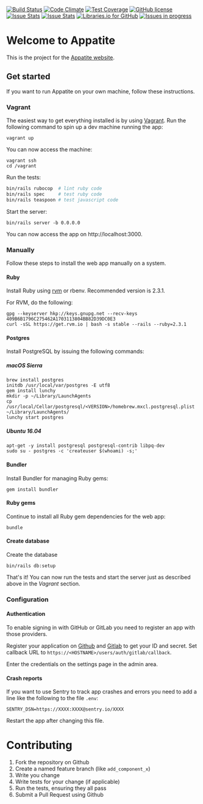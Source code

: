 [![Build Status](https://travis-ci.org/ephracis/appatite.svg?branch=master)](https://travis-ci.org/ephracis/appatite)
[![Code Climate](https://codeclimate.com/github/ephracis/appatite/badges/gpa.svg)](https://codeclimate.com/github/ephracis/appatite)
[![Test Coverage](https://codeclimate.com/github/ephracis/appatite/badges/coverage.svg)](https://codeclimate.com/github/ephracis/appatite/coverage)
[![GitHub license](https://img.shields.io/badge/license-GPLv3-blue.svg)](https://raw.githubusercontent.com/ephracis/appatite/master/LICENSE)
[![Issue Stats](http://www.issuestats.com/github/ephracis/appatite/badge/pr?style=flat)](http://www.issuestats.com/github/ephracis/appatite)
[![Issue Stats](http://www.issuestats.com/github/ephracis/appatite/badge/issue?style=flat)](http://www.issuestats.com/github/ephracis/appatite)
[![Libraries.io for GitHub](https://img.shields.io/librariesio/github/ephracis/appatite.svg?maxAge=2592000)](https://libraries.io/github/ephracis/appatite)
[![Issues in progress](https://badge.waffle.io/ephracis/appatite.svg?label=in%20progress&title=issues%20in%20progress)](http://waffle.io/ephracis/appatite)

# Welcome to Appatite

This is the project for the [Appatite website](http://appatite.herokuapp.com).

## Get started

If you want to run Appatite on your own machine, follow these instructions.

### Vagrant
The easiest way to get everything installed is by using [Vagrant](vagrantup.com).
Run the following command to spin up a dev machine running the app:

    vagrant up

You can now access the machine:

    vagrant ssh
    cd /vagrant

Run the tests:

```bash
bin/rails rubocop  # lint ruby code
bin/rails spec     # test ruby code
bin/rails teaspoon # test javascript code
```

Start the server:

    bin/rails server -b 0.0.0.0

You can now access the app on http://localhost:3000.

### Manually
Follow these steps to install the web app manually on a system.

#### Ruby
Install Ruby using [rvm](http://rvm.io) or rbenv. Recommended version is 2.3.1.

For RVM, do the following:

    gpg --keyserver hkp://keys.gnupg.net --recv-keys 409B6B1796C275462A1703113804BB82D39DC0E3
    curl -sSL https://get.rvm.io | bash -s stable --rails --ruby=2.3.1

#### Postgres
Install PostgreSQL by issuing the following commands:

##### macOS Sierra

    brew install postgres
    initdb /usr/local/var/postgres -E utf8
    gem install lunchy
    mkdir -p ~/Library/LaunchAgents
    cp /usr/local/Cellar/postgresql/<VERSION>/homebrew.mxcl.postgresql.plist ~/Library/LaunchAgents/
    lunchy start postgres

##### Ubuntu 16.04

    apt-get -y install postgresql postgresql-contrib libpq-dev
    sudo su - postgres -c 'createuser $(whoami) -s;'

#### Bundler
Install Bundler for managing Ruby gems:

    gem install bundler

#### Ruby gems
Continue to install all Ruby gem dependencies for the web app:

    bundle

#### Create database
Create the database

    bin/rails db:setup

That's it! You can now run the tests and start the server just as described
above in the *Vagrant* section.

### Configuration
#### Authentication
To enable signing in with GitHub or GitLab you need to register an app
with those providers.

Register your application on [Github](https://github.com/settings/developers)
and [Gitlab](https://gitlab.com/profile/applications) to get your ID and secret.
Set callback URL to `https://<HOSTNAME>/users/auth/gitlab/callback`.

Enter the credentials on the settings page in the admin area.

#### Crash reports
If you want to use Sentry to track app crashes and errors you need to add a line
like the following to the file `.env`:

```
SENTRY_DSN=https://XXXX:XXXX@sentry.io/XXXX
```

Restart the app after changing this file.

# Contributing

1. Fork the repository on Github
2. Create a named feature branch (like `add_component_x`)
3. Write you change
4. Write tests for your change (if applicable)
5. Run the tests, ensuring they all pass
6. Submit a Pull Request using Github
